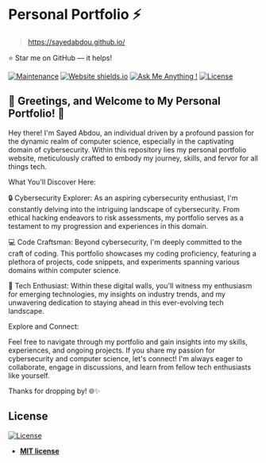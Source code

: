 # Personal Portfolio ⚡️
> https://sayedabdou.github.io/

⭐ Star me on GitHub — it helps!

[![Maintenance](https://img.shields.io/badge/maintained-yes-green.svg)](https://github.com/sayedabdou/sayedabdou.github.io/commits/master)
[![Website shields.io](https://img.shields.io/badge/website-up-yellow)](http://sayedabdou.github.io/)
[![Ask Me Anything !](https://img.shields.io/badge/ask%20me-linkedin-1abc9c.svg)](https://www.linkedin.com/in/sayedabdou/)
[![License](http://img.shields.io/:license-mit-blue.svg?style=flat-square)](http://badges.mit-license.org)

## 🚀 Greetings, and Welcome to My Personal Portfolio! 🚀

Hey there! I'm Sayed Abdou, an individual driven by a profound passion for the dynamic realm of computer science, especially in the captivating domain of cybersecurity. Within this repository lies my personal portfolio website, meticulously crafted to embody my journey, skills, and fervor for all things tech.

What You'll Discover Here:

🔒 Cybersecurity Explorer: As an aspiring cybersecurity enthusiast, I'm constantly delving into the intriguing landscape of cybersecurity. From ethical hacking endeavors to risk assessments, my portfolio serves as a testament to my progression and experiences in this domain.

💻 Code Craftsman: Beyond cybersecurity, I'm deeply committed to the craft of coding. This portfolio showcases my coding proficiency, featuring a plethora of projects, code snippets, and experiments spanning various domains within computer science.

🚀 Tech Enthusiast: Within these digital walls, you'll witness my enthusiasm for emerging technologies, my insights on industry trends, and my unwavering dedication to staying ahead in this ever-evolving tech landscape.

Explore and Connect:

Feel free to navigate through my portfolio and gain insights into my skills, experiences, and ongoing projects. If you share my passion for cybersecurity and computer science, let's connect! I'm always eager to collaborate, engage in discussions, and learn from fellow tech enthusiasts like yourself.

Thanks for dropping by! 🌐✨
## License
[![License](http://img.shields.io/:license-mit-blue.svg?style=flat-square)](http://badges.mit-license.org)

- **[MIT license](http://opensource.org/licenses/mit-license.php)**
